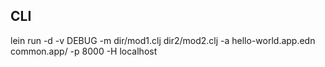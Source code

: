 


## CLI


lein run -d -v DEBUG -m dir/mod1.clj dir2/mod2.clj -a hello-world.app.edn common.app/ -p 8000 -H localhost
